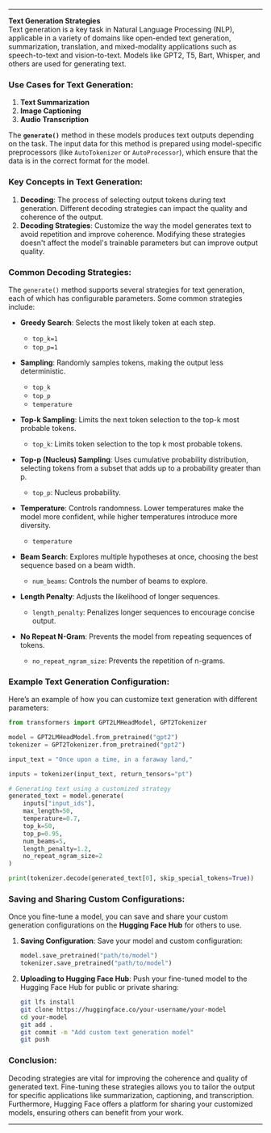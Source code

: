 
---

**Text Generation Strategies**  
Text generation is a key task in Natural Language Processing (NLP), applicable in a variety of domains like open-ended text generation, summarization, translation, and mixed-modality applications such as speech-to-text and vision-to-text. Models like GPT2, T5, Bart, Whisper, and others are used for generating text.

### Use Cases for Text Generation:
1. **Text Summarization**
2. **Image Captioning**
3. **Audio Transcription**

The **`generate()`** method in these models produces text outputs depending on the task. The input data for this method is prepared using model-specific preprocessors (like `AutoTokenizer` or `AutoProcessor`), which ensure that the data is in the correct format for the model.

### Key Concepts in Text Generation:
1. **Decoding**: The process of selecting output tokens during text generation. Different decoding strategies can impact the quality and coherence of the output.
2. **Decoding Strategies**: Customize the way the model generates text to avoid repetition and improve coherence. Modifying these strategies doesn't affect the model's trainable parameters but can improve output quality.

### Common Decoding Strategies:
The `generate()` method supports several strategies for text generation, each of which has configurable parameters. Some common strategies include:

- **Greedy Search**: Selects the most likely token at each step.
  - `top_k=1`
  - `top_p=1`
  
- **Sampling**: Randomly samples tokens, making the output less deterministic.
  - `top_k`
  - `top_p`
  - `temperature`

- **Top-k Sampling**: Limits the next token selection to the top-k most probable tokens.
  - `top_k`: Limits token selection to the top k most probable tokens.

- **Top-p (Nucleus) Sampling**: Uses cumulative probability distribution, selecting tokens from a subset that adds up to a probability greater than p.
  - `top_p`: Nucleus probability.

- **Temperature**: Controls randomness. Lower temperatures make the model more confident, while higher temperatures introduce more diversity.
  - `temperature`

- **Beam Search**: Explores multiple hypotheses at once, choosing the best sequence based on a beam width.
  - `num_beams`: Controls the number of beams to explore.

- **Length Penalty**: Adjusts the likelihood of longer sequences.
  - `length_penalty`: Penalizes longer sequences to encourage concise output.

- **No Repeat N-Gram**: Prevents the model from repeating sequences of tokens.
  - `no_repeat_ngram_size`: Prevents the repetition of n-grams.

### Example Text Generation Configuration:
Here’s an example of how you can customize text generation with different parameters:
```python
from transformers import GPT2LMHeadModel, GPT2Tokenizer

model = GPT2LMHeadModel.from_pretrained("gpt2")
tokenizer = GPT2Tokenizer.from_pretrained("gpt2")

input_text = "Once upon a time, in a faraway land,"

inputs = tokenizer(input_text, return_tensors="pt")

# Generating text using a customized strategy
generated_text = model.generate(
    inputs["input_ids"],
    max_length=50,
    temperature=0.7,
    top_k=50,
    top_p=0.95,
    num_beams=5,
    length_penalty=1.2,
    no_repeat_ngram_size=2
)

print(tokenizer.decode(generated_text[0], skip_special_tokens=True))
```

### Saving and Sharing Custom Configurations:
Once you fine-tune a model, you can save and share your custom generation configurations on the **Hugging Face Hub** for others to use.

1. **Saving Configuration**: Save your model and custom configuration:
   ```python
   model.save_pretrained("path/to/model")
   tokenizer.save_pretrained("path/to/model")
   ```

2. **Uploading to Hugging Face Hub**: Push your fine-tuned model to the Hugging Face Hub for public or private sharing:
   ```bash
   git lfs install
   git clone https://huggingface.co/your-username/your-model
   cd your-model
   git add .
   git commit -m "Add custom text generation model"
   git push
   ```

### Conclusion:
Decoding strategies are vital for improving the coherence and quality of generated text. Fine-tuning these strategies allows you to tailor the output for specific applications like summarization, captioning, and transcription. Furthermore, Hugging Face offers a platform for sharing your customized models, ensuring others can benefit from your work.

---
